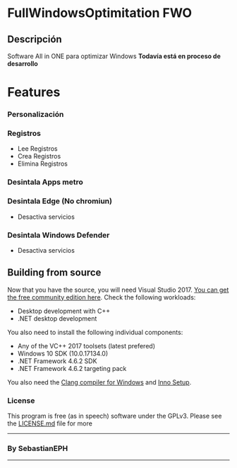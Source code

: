 # FullWindowsOptimitation FWO
<!-- Botones -->

<!-- Descripción -->
## Descripción
Software All in ONE para optimizar Windows
 **Todavía está en proceso de desarrollo**
<!-- Herramientas -->
# Features
 ### Personalización
 ### Registros
- Lee Registros
- Crea Registros
- Elimina Registros
 ### Desintala Apps metro
 ### Desintala Edge (No chromiun)
- Desactiva servicios
 ### Desintala Windows Defender
- Desactiva servicios
<!--  -->
<!--  -->
<!--  -->
<!--  -->
<!--  -->
<!--  -->
<!--  -->
<!--  -->
<!--  -->
<!--  -->
<!--  -->
<!-- Información de codificación -->
## Building from source
Now that you have the source, you will need Visual Studio 2017. [You can get the free community edition here](https://www.visualstudio.com/vs/community/).
Check the following workloads:

- Desktop development with C++
- .NET desktop development

You also need to install the following individual components:

- Any of the VC++ 2017 toolsets (latest prefered)
- Windows 10 SDK (10.0.17134.0)
- .NET Framework 4.6.2 SDK
- .NET Framework 4.6.2 targeting pack

You also need the [Clang compiler for Windows](http://releases.llvm.org/download.html) and [Inno Setup](http://jrsoftware.org/isdl.php).
<!-- Licencia -->
### License
This program is free (as in speech) software under the GPLv3. Please see the [LICENSE.md](LICENSE.md) file for more
<!-- Creador  -->
---
### By SebastianEPH
---

